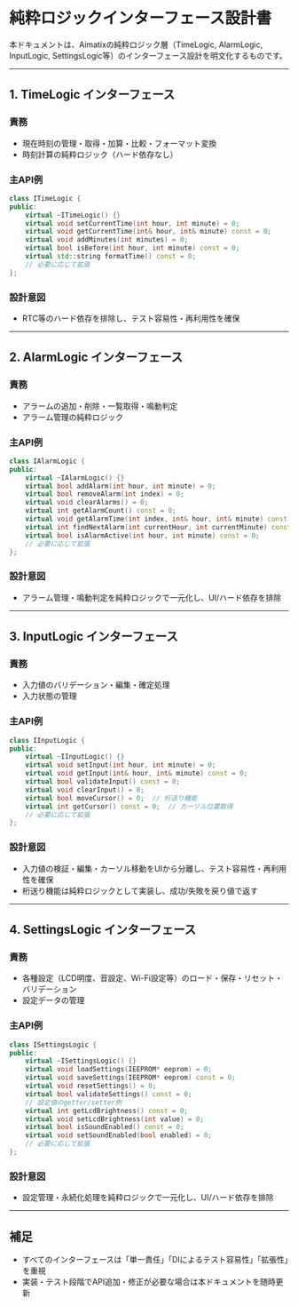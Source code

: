 # 純粋ロジックインターフェース設計書

本ドキュメントは、Aimatixの純粋ロジック層（TimeLogic, AlarmLogic, InputLogic, SettingsLogic等）のインターフェース設計を明文化するものです。

---

## 1. TimeLogic インターフェース

### 責務
- 現在時刻の管理・取得・加算・比較・フォーマット変換
- 時刻計算の純粋ロジック（ハード依存なし）

### 主API例
```cpp
class ITimeLogic {
public:
    virtual ~ITimeLogic() {}
    virtual void setCurrentTime(int hour, int minute) = 0;
    virtual void getCurrentTime(int& hour, int& minute) const = 0;
    virtual void addMinutes(int minutes) = 0;
    virtual bool isBefore(int hour, int minute) const = 0;
    virtual std::string formatTime() const = 0;
    // 必要に応じて拡張
};
```

### 設計意図
- RTC等のハード依存を排除し、テスト容易性・再利用性を確保

---

## 2. AlarmLogic インターフェース

### 責務
- アラームの追加・削除・一覧取得・鳴動判定
- アラーム管理の純粋ロジック

### 主API例
```cpp
class IAlarmLogic {
public:
    virtual ~IAlarmLogic() {}
    virtual bool addAlarm(int hour, int minute) = 0;
    virtual bool removeAlarm(int index) = 0;
    virtual void clearAlarms() = 0;
    virtual int getAlarmCount() const = 0;
    virtual void getAlarmTime(int index, int& hour, int& minute) const = 0;
    virtual int findNextAlarm(int currentHour, int currentMinute) const = 0;
    virtual bool isAlarmActive(int hour, int minute) const = 0;
    // 必要に応じて拡張
};
```

### 設計意図
- アラーム管理・鳴動判定を純粋ロジックで一元化し、UI/ハード依存を排除

---

## 3. InputLogic インターフェース

### 責務
- 入力値のバリデーション・編集・確定処理
- 入力状態の管理

### 主API例
```cpp
class IInputLogic {
public:
    virtual ~IInputLogic() {}
    virtual void setInput(int hour, int minute) = 0;
    virtual void getInput(int& hour, int& minute) const = 0;
    virtual bool validateInput() const = 0;
    virtual void clearInput() = 0;
    virtual bool moveCursor() = 0;  // 桁送り機能
    virtual int getCursor() const = 0;  // カーソル位置取得
    // 必要に応じて拡張
};
```

### 設計意図
- 入力値の検証・編集・カーソル移動をUIから分離し、テスト容易性・再利用性を確保
- 桁送り機能は純粋ロジックとして実装し、成功/失敗を戻り値で返す

---

## 4. SettingsLogic インターフェース

### 責務
- 各種設定（LCD明度、音設定、Wi-Fi設定等）のロード・保存・リセット・バリデーション
- 設定データの管理

### 主API例
```cpp
class ISettingsLogic {
public:
    virtual ~ISettingsLogic() {}
    virtual void loadSettings(IEEPROM* eeprom) = 0;
    virtual void saveSettings(IEEPROM* eeprom) const = 0;
    virtual void resetSettings() = 0;
    virtual bool validateSettings() const = 0;
    // 設定値のgetter/setter例
    virtual int getLcdBrightness() const = 0;
    virtual void setLcdBrightness(int value) = 0;
    virtual bool isSoundEnabled() const = 0;
    virtual void setSoundEnabled(bool enabled) = 0;
    // 必要に応じて拡張
};
```

### 設計意図
- 設定管理・永続化処理を純粋ロジックで一元化し、UI/ハード依存を排除

---

## 補足
- すべてのインターフェースは「単一責任」「DIによるテスト容易性」「拡張性」を重視
- 実装・テスト段階でAPI追加・修正が必要な場合は本ドキュメントを随時更新 
